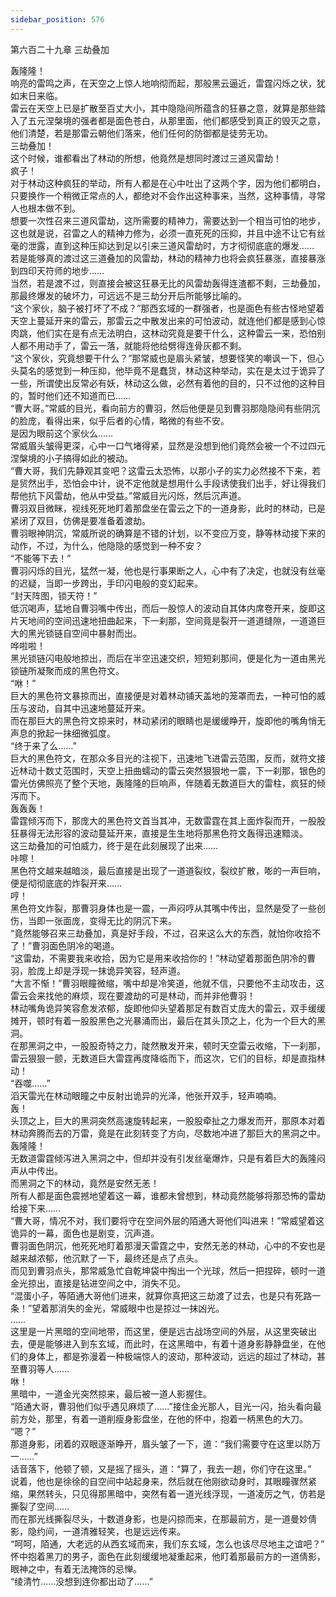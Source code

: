 ```yaml
---
sidebar_position: 576
---
```

 第六百二十九章 三劫叠加


轰隆隆！  
响亮的雷鸣之声，在天空之上惊人地响彻而起，那般黑云逼近，雷霆闪烁之状，犹如末日来临。  
雷云在天空上已是扩散至百丈大小，其中隐隐间所蕴含的狂暴之意，就算是那些踏入了五元涅槃境的强者都是面色苍白，从那里面，他们都感受到真正的毁灭之意，他们清楚，若是那雷云朝他们落来，他们任何的防御都是徒劳无功。  
三劫叠加！  
这个时候，谁都看出了林动的所想，他竟然是想同时渡过三道风雷劫！  
疯子！  
对于林动这种疯狂的举动，所有人都是在心中吐出了这两个字，因为他们都明白，只要换作一个稍微正常点的人，都绝对不会作出这种事来，当然，这种事情，寻常人也根本做不到。  
想要一次性召来三道风雷劫，这所需要的精神力，需要达到一个相当可怕的地步，这也就是说，召雷之人的精神力修为，必须一直死死的压抑，并且中途不让它有丝毫的泄露，直到这种压抑达到足以引来三道风雷劫时，方才彻彻底底的爆发……  
若是能够真的渡过这三道叠加的风雷劫，林动的精神力也将会疯狂暴涨，直接暴涨到四印天符师的地步……  
当然，若是渡不过，则直接会被这狂暴无比的风雷劫轰得连渣都不剩，三劫叠加，那最终爆发的破坏力，可远远不是三劫分开后所能够比喻的。  
“这个家伙，脑子被打坏了不成？”那西玄域的一群强者，也是面色有些古怪地望着天空上蔓延开来的雷云，那雷云之中散发出来的可怕波动，就连他们都是感到心惊肉跳，他们实在是有点无法明白，这林动究竟是要干什么，这种雷云一来，恐怕别人都不用动手了，雷云一落，就能将他给劈得连骨灰都不剩。  
“这个家伙，究竟想要干什么？”那常威也是眉头紧皱，想要怪笑的嘲讽一下，但心头莫名的感觉到一种压抑，他毕竟不是蠢货，林动这种举动，实在是太过于诡异了一些，所谓使出反常必有妖，林动这么做，必然有着他的目的，只不过他的这种目的，暂时他们还不知道而已……  
“曹大哥。”常威的目光，看向前方的曹羽，然后他便是见到曹羽那隐隐间有些阴沉的脸庞，看得出来，似乎后者的心情，略微的有些不安。  
是因为眼前这个家伙么……  
常威眉头皱得更深，心中一口气堵得紧，显然是没想到他们竟然会被一个不过四元涅槃境的小子搞得如此的被动。  
“曹大哥，我们先静观其变吧？这雷云太恐怖，以那小子的实力必然接不下来，若是贸然出手，恐怕会中计，说不定他就是想用什么手段诱使我们出手，好让得我们帮他抗下风雷劫，他从中受益。”常威目光闪烁，然后沉声道。  
曹羽双目微眯，视线死死地盯着那盘坐在雷云之下的一道身影，此时的林动，已是紧闭了双目，仿佛是要准备着渡劫。  
曹羽眼神阴沉，常威所说的确算是不错的计划，以不变应万变，静等林动接下来的动作，不过，为什么，他隐隐的感觉到一种不安？  
“不能等下去！”  
曹羽闪烁的目光，猛然一凝，他也是行事果断之人，心中有了决定，也就没有丝毫的迟疑，当即一步跨出，手印闪电般的变幻起来。  
“封天阵图，锁天符！”  
低沉喝声，猛地自曹羽嘴中传出，而后一股惊人的波动自其体内席卷开来，旋即这片天地间的空间迅速地扭曲起来，下一刹那，空间竟是裂开一道道缝隙，一道道巨大的黑光锁链自空间中暴射而出。  
哗啦啦！  
黑光锁链闪电般地掠出，而后在半空迅速交织，短短刹那间，便是化为一道由黑光锁链所凝聚而成的黑色符文。  
“咻！”  
巨大的黑色符文暴掠而出，直接便是对着林动铺天盖地的笼罩而去，一种可怕的威压与波动，自其中迅速地蔓延开来。  
而在那巨大的黑色符文掠来时，林动紧闭的眼睛也是缓缓睁开，旋即他的嘴角悄无声息的掀起一抹细微弧度。  
“终于来了么……”  
巨大的黑色符文，在那众多目光的注视下，迅速地飞进雷云范围，反而，就符文接近林动十数丈范围时，天空上扭曲蠕动的雷云突然狠狠地一震，下一刹那，银色的雷光仿佛照亮了整个天地，轰隆隆的巨响声，伴随着无数道巨大的雷柱，疯狂的倾泻而下。  
轰轰轰！  
雷霆倾泻而下，那庞大的黑色符文首当其冲，无数雷霆在其上面炸裂而开，一股股狂暴得无法形容的波动蔓延开来，直接是生生地将那黑色符文轰得迅速黯淡。  
这三劫叠加的可怕威力，终于是在此刻展现了出来……  
咔嚓！  
黑色符文越来越暗淡，最后直接是出现了一道道裂纹，裂纹扩散，嘭的一声巨响，便是彻彻底底的炸裂开来……  
哼！  
黑色符文炸裂，那曹羽身体也是一震，一声闷哼从其嘴中传出，显然是受了一些创伤，当即一张面庞，变得无比的阴沉下来。  
“竟然能够召来三劫叠加，真是好手段，不过，召来这么大的东西，就怕你收拾不了！”曹羽面色阴冷的喝道。  
“这雷劫，不需要我来收拾，因为它是用来收拾你的！”林动望着那面色阴冷的曹羽，脸庞上却是浮现一抹诡异笑容，轻声道。  
“大言不惭！”曹羽眼瞳微缩，嘴中却是冷笑道，他就不信，只要他不主动攻击，这雷云会来找他的麻烦，现在要渡劫的可是林动，而并非他曹羽！  
林动嘴角诡异笑容愈发浓郁，旋即他仰头望着那足有数百丈庞大的雷云，双手缓缓摊开，顿时有着一股股黑色之光暴涌而出，最后在其头顶之上，化为一个巨大的黑洞。  
在那黑洞之中，一股股奇特之力，陡然散发开来，顿时天空雷云收缩，下一刹那，雷云狠狠一颤，无数道巨大雷霆再度降临而下，而这次，它们的目标，却是直指林动！  
“吞噬……”  
滔天雷光在林动眼瞳之中反射出诡异的光泽，他张开双手，轻声喃喃。  
轰！  
头顶之上，巨大的黑洞突然高速旋转起来，一股股牵扯之力爆发而开，那原本对着林动奔腾而去的万雷，竟是在此刻转变了方向，尽数地冲进了那巨大的黑洞之中。  
轰隆隆！  
无数道雷霆倾泻进入黑洞之中，但却并没有引发丝毫爆炸，只是有着巨大的轰隆闷声从中传出。  
而黑洞之下的林动，竟然是安然无恙！  
所有人都是面色震撼地望着这一幕，谁都未曾想到，林动竟然能够将那恐怖的雷劫给接下来……  
“曹大哥，情况不对，我们要将守在空间外层的陌通大哥他们叫进来！”常威望着这诡异的一幕，面色也是剧变，沉声道。  
曹羽面色阴沉，他死死地盯着那漫天雷霆之中，安然无恙的林动，心中的不安也是越来越浓郁，他沉默了一下，最终还是点了点头。  
而见到曹羽点头，那常威急忙自乾坤袋中掏出一个光球，然后一把捏碎，顿时一道金光掠出，直接是钻进空间之中，消失不见。  
“混蛋小子，等陌通大哥他们进来，就算你真把这三劫渡了过去，也是只有死路一条！”望着那消失的金光，常威眼中也是掠过一抹凶光。  
……  
这里是一片黑暗的空间地带，而这里，便是远古战场空间的外层，从这里突破出去，便是能够进入到东玄域，而此时，在这黑暗中，有着十道身影静静盘坐，在他们的身体上，都是弥漫着一种极端惊人的波动，那种波动，远远的超过了林动，甚至曹羽等人……  
咻！  
黑暗中，一道金光突然掠来，最后被一道人影握住。  
“陌通大哥，曹羽他们似乎遇见麻烦了……”接住金光那人，目光一闪，抬头看向最前方处，那里，有着一道削瘦身影盘坐，在他的怀中，抱着一柄黑色的大刀。  
“嗯？”  
那道身影，闭着的双眼逐渐睁开，眉头皱了一下，道：“我们需要守在这里以防万一……”  
话音落下，他顿了顿，又是摇了摇头，道：“算了，我去一趟，你们守在这里。”  
说着，他也是徐徐的自空间中站起身来，然后就在他刚欲动身时，其眼瞳骤然紧缩，果然转头，只见得那黑暗中，突然有着一道光线浮现，一道凌厉之气，仿若是撕裂了空间……  
而在那光线撕裂尽头，十数道身影，也是闪掠而来，在那最前方，是一道曼妙倩影，隐约间，一道清雅轻笑，也是远远传来。  
“呵呵，陌通，大老远的从西玄域而来，我们东玄域，怎么也该尽尽地主之谊吧？”  
怀中抱着黑刀的男子，面色在此刻缓缓地凝重起来，他盯着那最前方的一道倩影，眼神之中，有着无法掩饰的忌惮。  
“绫清竹……没想到连你都出动了……”  
  
  
